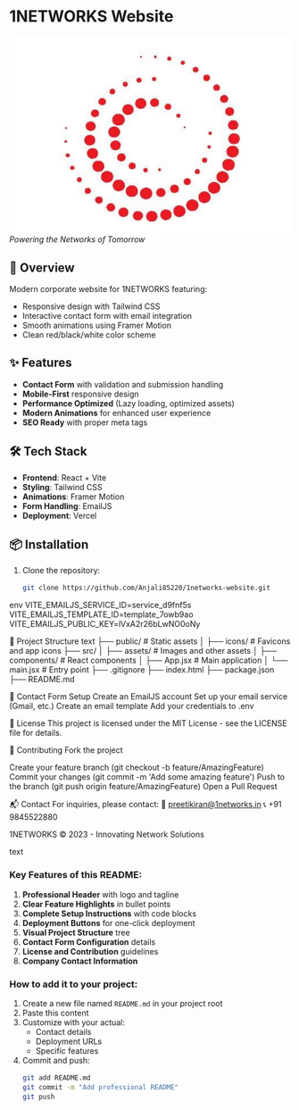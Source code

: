 # 1NETWORKS Website

![1NETWORKS Logo](public/icons/web_icon.png)  
*Powering the Networks of Tomorrow*

## 🚀 Overview

Modern corporate website for 1NETWORKS featuring:
- Responsive design with Tailwind CSS
- Interactive contact form with email integration
- Smooth animations using Framer Motion
- Clean red/black/white color scheme

## ✨ Features

- **Contact Form** with validation and submission handling
- **Mobile-First** responsive design
- **Performance Optimized** (Lazy loading, optimized assets)
- **Modern Animations** for enhanced user experience
- **SEO Ready** with proper meta tags

## 🛠️ Tech Stack

- **Frontend**: React + Vite
- **Styling**: Tailwind CSS
- **Animations**: Framer Motion
- **Form Handling**: EmailJS
- **Deployment**: Vercel

## 📦 Installation

1. Clone the repository:
   ```bash
   git clone https://github.com/Anjali85220/1networks-website.git


env
VITE_EMAILJS_SERVICE_ID=service_d9fnf5s
VITE_EMAILJS_TEMPLATE_ID=template_7owb9ao
VITE_EMAILJS_PUBLIC_KEY=lVxA2r26bLwNO0oNy



📂 Project Structure
text
├── public/              # Static assets
│   ├── icons/           # Favicons and app icons
├── src/
│   ├── assets/          # Images and other assets
│   ├── components/      # React components
│   ├── App.jsx          # Main application
│   └── main.jsx         # Entry point
├── .gitignore
├── index.html
├── package.json
├── README.md


📝 Contact Form Setup
Create an EmailJS account
Set up your email service (Gmail, etc.)
Create an email template
Add your credentials to .env

📜 License
This project is licensed under the MIT License - see the LICENSE file for details.

🤝 Contributing
Fork the project

Create your feature branch (git checkout -b feature/AmazingFeature)
Commit your changes (git commit -m 'Add some amazing feature')
Push to the branch (git push origin feature/AmazingFeature)
Open a Pull Request

📬 Contact
For inquiries, please contact:
📧 preetikiran@1networks.in
📞 +91 9845522880

1NETWORKS © 2023 - Innovating Network Solutions

text

### Key Features of this README:
1. **Professional Header** with logo and tagline
2. **Clear Feature Highlights** in bullet points
3. **Complete Setup Instructions** with code blocks
4. **Deployment Buttons** for one-click deployment
5. **Visual Project Structure** tree
6. **Contact Form Configuration** details
7. **License and Contribution** guidelines
8. **Company Contact Information**

### How to add it to your project:
1. Create a new file named `README.md` in your project root
2. Paste this content
3. Customize with your actual:
   - Contact details
   - Deployment URLs
   - Specific features
4. Commit and push:
   ```bash
   git add README.md
   git commit -m "Add professional README"
   git push